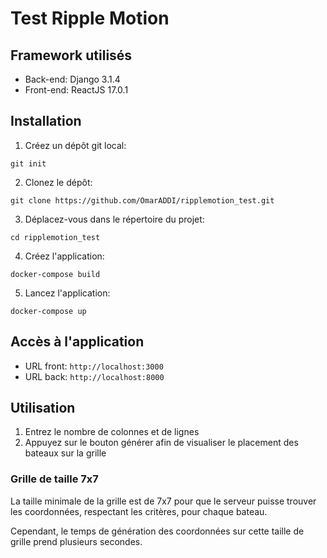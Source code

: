 # Test Ripple Motion

## Framework utilisés 
* Back-end: Django 3.1.4
* Front-end: ReactJS 17.0.1

## Installation

1. Créez un dépôt git local:

`git init`

2. Clonez le dépôt:

`git clone https://github.com/OmarADDI/ripplemotion_test.git`

3. Déplacez-vous dans le répertoire du projet:

`cd ripplemotion_test`

4. Créez l'application:

`docker-compose build`


5. Lancez l'application:

`docker-compose up`

## Accès à l'application

* URL front: `http://localhost:3000`
* URL back: `http://localhost:8000`

## Utilisation

1. Entrez le nombre de colonnes et de lignes 
2. Appuyez sur le bouton générer afin de visualiser le placement des bateaux sur la grille

### Grille de taille 7x7
La taille minimale de la grille est de 7x7 pour que le serveur puisse trouver les coordonnées, respectant les critères, pour chaque bateau.

Cependant, le temps de génération des coordonnées sur cette taille de grille prend plusieurs secondes.
